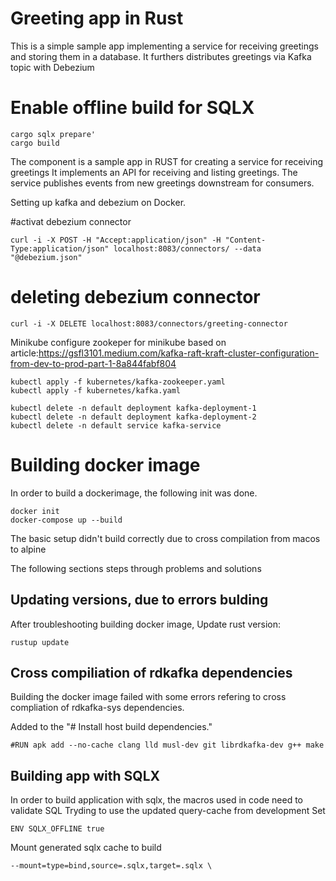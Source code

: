 # Greeting app in Rust
This is a simple sample app implementing a service for receiving greetings and storing them in a database. 
It furthers distributes greetings via Kafka topic with Debezium

# Enable offline build for SQLX
```
cargo sqlx prepare'  
cargo build
```
The component is a sample app in RUST for creating a service for receiving greetings
It implements an API for receiving and listing greetings. 
The service publishes events from new greetings downstream for consumers. 

Setting up kafka and debezium on Docker. 

#activat debezium connector 
```
curl -i -X POST -H "Accept:application/json" -H "Content-Type:application/json" localhost:8083/connectors/ --data "@debezium.json"
```
# deleting debezium connector
```
curl -i -X DELETE localhost:8083/connectors/greeting-connector
```


Minikube
configure zookeper for minikube based on article:https://gsfl3101.medium.com/kafka-raft-kraft-cluster-configuration-from-dev-to-prod-part-1-8a844fabf804
```
kubectl apply -f kubernetes/kafka-zookeeper.yaml
kubectl apply -f kubernetes/kafka.yaml

kubectl delete -n default deployment kafka-deployment-1
kubectl delete -n default deployment kafka-deployment-2
kubectl delete -n default service kafka-service
```

# Building docker image
In order to build a dockerimage, the following init was done. 
```
docker init
docker-compose up --build
```

The basic setup didn't build correctly due to cross compilation from macos to alpine

The following sections steps through problems and solutions  
## Updating versions, due to errors bulding
After troubleshooting building docker image, 
Update rust version: 
```
rustup update
```
## Cross compiliation of rdkafka dependencies 
Building the docker image failed with some errors refering to cross compliation of
rdkafka-sys dependencies. 

Added to the "# Install host build dependencies."  
```
#RUN apk add --no-cache clang lld musl-dev git librdkafka-dev g++ make
```

## Building app with SQLX 
In order to build application with sqlx, the macros used in code need to validate SQL
Tryding to use the updated query-cache from development
Set 
```
ENV SQLX_OFFLINE true
```
Mount generated sqlx cache to build 
```
--mount=type=bind,source=.sqlx,target=.sqlx \
```

